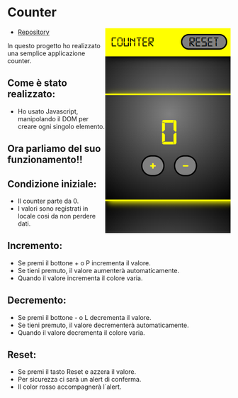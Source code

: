 
# Counter
> <img src="assets/img/Screenshot-counter.png" align="right"/>

- [Repository](https://github.com/VoTk4N/Counter)
   

 In questo progetto ho realizzato una semplice applicazione counter.

## Come è stato realizzato:
- Ho usato Javascript,
 manipolando il DOM per creare ogni singolo elemento.

## Ora parliamo del suo funzionamento!!

 ## Condizione iniziale:
- Il counter parte da 0.
- I valori sono registrati in locale cosi da non perdere dati.

## Incremento:

- Se premi il bottone + o P incrementa il valore.
- Se tieni premuto, il valore aumenterà  automaticamente.
- Quando il valore incrementa il colore varia.


## Decremento:
- Se premi il bottone - o L decrementa il valore.
- Se tieni premuto, il valore decrementerà  automaticamente.
- Quando il valore decrementa il colore varia.


## Reset:
- Se premi il tasto Reset e azzera il valore.
- Per sicurezza ci sarà un alert di conferma.
- Il color rosso accompagnerà l`alert.